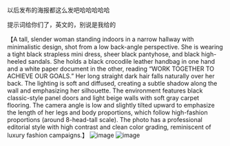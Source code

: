
以后发布的海报都这么发吧哈哈哈哈哈

提示词给你们了，英文的，别说是我给的

【A tall, slender woman standing indoors in a narrow hallway with minimalistic design, shot from a low back-angle perspective. She is wearing a tight black strapless mini dress, sheer black pantyhose, 
and black high-heeled sandals. She holds a black crocodile leather handbag in one hand and a white paper document in the other, 
reading “WORK TOGETHER TO ACHIEVE OUR GOALS.” Her long straight dark hair falls naturally over her back. The lighting is soft and diffused, creating a subtle shadow along the wall and emphasizing her silhouette. 
The environment features black classic-style panel doors and light beige walls with soft gray carpet flooring. The camera angle is low and slightly tilted upward to emphasize the length of her legs and body proportions, which follow high-fashion proportions (around 8-head-tall scale). 
The photo has a professional editorial style with high contrast and clean color grading, reminiscent of luxury fashion campaigns.】
![image](https://github.com/user-attachments/assets/505c8788-f652-4330-a45d-2b20b22818e5)
![image](https://github.com/user-attachments/assets/71dbfd10-3c1e-4689-aeee-beffe9989ea3)

